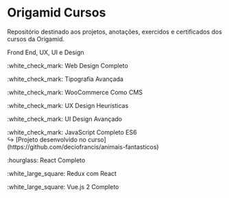 # Origamid Cursos

Repositório destinado aos projetos, anotações, exercidos e certificados dos cursos da Origamid.

Frond End, UX, UI e Design

<p>:white_check_mark: Web Design Completo</p>
<p>:white_check_mark: Tipografia Avançada</p>
<p>:white_check_mark: WooCommerce Como CMS</p>
<p>:white_check_mark: UX Design Heurísticas</p>
<p>:white_check_mark: UI Design Avançado</p>
<p>:white_check_mark: JavaScript Completo ES6 <br>
↪ [Projeto desenvolvido no curso](https://github.com/deciofrancis/animais-fantasticos)
</p>
<p>:hourglass: React Completo</p>
<p>:white_large_square: Redux com React</p>
<p>:white_large_square: Vue.js 2 Completo</p>

